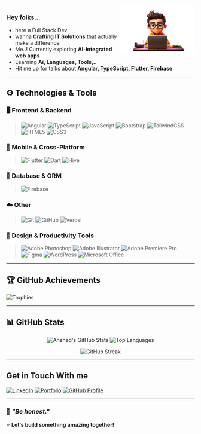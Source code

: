 <img src="https://raw.githubusercontent.com/AnshadMV/portfolio/main/coder2.png" width="200" align="right" />


### Hey folks...
- here a Full Stack Dev
- wanna  **Crafting IT Solutions** that actually make a difference
- Me..! Currently exploring **AI-integrated web apps**  
- Learning **Ai, Languages, Tools,..**
- Hit me up for talks about **Angular, TypeScript, Flutter, Firebase**  

---

## ⚙️ Technologies & Tools  

### 🖥️ Frontend & Backend
> ![Angular](https://img.shields.io/badge/Angular-DD0031?style=for-the-badge&logo=angular&logoColor=white)
> ![TypeScript](https://img.shields.io/badge/TypeScript-007ACC?style=for-the-badge&logo=typescript&logoColor=white)
> ![JavaScript](https://img.shields.io/badge/JavaScript-F7DF1E?style=for-the-badge&logo=javascript&logoColor=black)
> ![Bootstrap](https://img.shields.io/badge/Bootstrap-7952B3?style=for-the-badge&logo=bootstrap&logoColor=white)
> ![TailwindCSS](https://img.shields.io/badge/TailwindCSS-38B2AC?style=for-the-badge&logo=tailwind-css&logoColor=white)
> ![HTML5](https://img.shields.io/badge/HTML5-E34F26?style=for-the-badge&logo=html5&logoColor=white)
> ![CSS3](https://img.shields.io/badge/CSS3-1572B6?style=for-the-badge&logo=css3&logoColor=white)

### 📱 Mobile & Cross-Platform
> ![Flutter](https://img.shields.io/badge/Flutter-02569B?style=for-the-badge&logo=flutter&logoColor=white)
> ![Dart](https://img.shields.io/badge/Dart-0175C2?style=for-the-badge&logo=dart&logoColor=white)
> ![Hive](https://img.shields.io/badge/Hive-FFC107?style=for-the-badge&logo=hive&logoColor=black)

### 🧩 Database & ORM  
> ![Firebase](https://img.shields.io/badge/Firebase-ffca28?style=for-the-badge&logo=firebase&logoColor=black)

### ☁️ Other 
> ![Git](https://img.shields.io/badge/Git-F05032?style=for-the-badge&logo=git&logoColor=white)
> ![GitHub](https://img.shields.io/badge/GitHub-181717?style=for-the-badge&logo=github&logoColor=white)
> ![Vercel](https://img.shields.io/badge/Vercel-000000?style=for-the-badge&logo=vercel&logoColor=white)


### 🎨 Design & Productivity Tools  
> ![Adobe Photoshop](https://img.shields.io/badge/Adobe%20Photoshop-31A8FF?style=for-the-badge&logo=adobephotoshop&logoColor=white)
> ![Adobe Illustrator](https://img.shields.io/badge/Adobe%20Illustrator-FF9A00?style=for-the-badge&logo=adobeillustrator&logoColor=white)
> ![Adobe Premiere Pro](https://img.shields.io/badge/Adobe%20Premiere%20Pro-9999FF?style=for-the-badge&logo=adobepremierepro&logoColor=white)
> ![Figma](https://img.shields.io/badge/Figma-F24E1E?style=for-the-badge&logo=figma&logoColor=white)
> ![WordPress](https://img.shields.io/badge/WordPress-21759B?style=for-the-badge&logo=wordpress&logoColor=white)
> ![Microsoft Office](https://img.shields.io/badge/Microsoft%20Office-D83B01?style=for-the-badge&logo=microsoftoffice&logoColor=white)






---

## 🏆 GitHub Achievements  
![Trophies](https://github-profile-trophy.vercel.app/?username=majidnope&theme=radical&no-frame=true&no-bg=true&margin-w=4)

---




## 📊 GitHub Stats  

<div align="center">

![Anshad's GitHub Stats](https://github-readme-stats.vercel.app/api?username=AnshadMV&show_icons=true&theme=radical&hide_border=true&bg_color=0D1117&title_color=FF6E96&icon_color=79FF97)
![Top Languages](https://github-readme-stats.vercel.app/api/top-langs/?username=AnshadMV&layout=compact&theme=radical&hide_border=true&bg_color=0D1117)

![GitHub Streak](https://streak-stats.demolab.com?user=AnshadMV&theme=radical&hide_border=true&background=0D1117)

</div>




---

## Get in Touch With me
[![LinkedIn](https://img.shields.io/badge/LinkedIn-0077B5?style=for-the-badge&logo=linkedin&logoColor=white)](https://www.linkedin.com/in/anshadvelladath/)
[![Portfolio](https://img.shields.io/badge/Portfolio-Visit-61DAFB?style=for-the-badge)](https://anshadmv.github.io/portfolio/)
[![GitHub Profile](https://img.shields.io/badge/GitHub-AnshadMV-181717?style=for-the-badge&logo=github&logoColor=white)](https://github.com/AnshadMV)

---

### 🧠 *"Be honest."*  
⭐ **Let’s build something amazing together!**  
